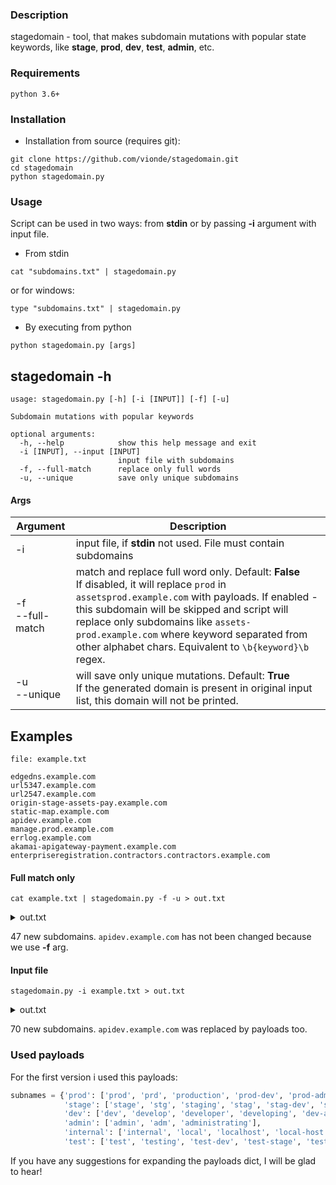 ### Description

stagedomain - tool, that makes subdomain mutations with popular state keywords, like **stage**, **prod**, **dev**, **test**, **admin**, etc.


### Requirements
`python 3.6+`


### Installation

* Installation from source (requires git):
```
git clone https://github.com/vionde/stagedomain.git
cd stagedomain
python stagedomain.py
```


### Usage
Script can be used in two ways: from **stdin** or by passing **-i** argument with input file.

* From stdin
```
cat "subdomains.txt" | stagedomain.py
```
or for windows:
```
type "subdomains.txt" | stagedomain.py
```

* By executing from python
```
python stagedomain.py [args]
```

## stagedomain -h
```
usage: stagedomain.py [-h] [-i [INPUT]] [-f] [-u]

Subdomain mutations with popular keywords

optional arguments:
  -h, --help            show this help message and exit
  -i [INPUT], --input [INPUT]
                        input file with subdomains
  -f, --full-match      replace only full words
  -u, --unique          save only unique subdomains
```

#### Args

| Argument | Description |
| ------------- | ------------- |
| -i | input file, if **stdin** not used. File must contain subdomains |
| -f<br/>--full-match  | match and replace full word only. Default: **False** <br/>If disabled, it will replace `prod` in `assetsprod.example.com` with payloads. If enabled - this subdomain will be skipped and script will replace only subdomains like `assets-prod.example.com` where keyword separated from other alphabet chars. Equivalent to `\b{keyword}\b` regex. |
| -u<br/>--unique | will save only unique mutations. Default: **True**<br/>If the generated domain is present in original input list, this domain will not be printed. |


## Examples
```
file: example.txt

edgedns.example.com
url5347.example.com
url2547.example.com
origin-stage-assets-pay.example.com
static-map.example.com
apidev.example.com
manage.prod.example.com
errlog.example.com
akamai-apigateway-payment.example.com
enterpriseregistration.contractors.contractors.example.com
```

#### Full match only

```
cat example.txt | stagedomain.py -f -u > out.txt
```
<details>
  <summary>
    out.txt
  </summary>
```origin-test-dev-assets-pay.example.com
api-stag.example.com
api-stg.example.com
manage.local-host.example.com
api-stag-admin.example.com
origin-dev-admin-assets-pay.example.com
api-admin.example.com
api-prod-admin.example.com
origin-dev-stage-assets-pay.example.com
origin-test-assets-pay.example.com
manage.test-stage.example.com
origin-test-admin-assets-pay.example.com
manage.localhost.example.com
origin-testing-assets-pay.example.com
origin-prod-admin-assets-pay.example.com
api-stag-dev.example.com
origin-developing-assets-pay.example.com
api-administrating.example.com
manage.stag.example.com
manage.developing.example.com
origin-localhost-assets-pay.example.com
origin-dev-assets-pay.example.com
api-test-dev.example.com
manage.internal.example.com
origin-administrating-assets-pay.example.com
api-local-host.example.com
api-testing.example.com
manage.stag-dev.example.com
manage.develop.example.com
manage.dev.example.com
manage.dev-admin.example.com
manage.test-dev.example.com
manage.admin.example.com
origin-local-host-assets-pay.example.com
api-staging.example.com
api-localhost.example.com
origin-prod-assets-pay.example.com
manage.stag-admin.example.com
manage.developer.example.com
manage.test.example.com
manage.test-admin.example.com
api-prod.example.com
api-prod-dev.example.com
manage.testing.example.com
origin-production-assets-pay.example.com
origin-prd-assets-pay.example.com
origin-prod-dev-assets-pay.example.com
origin-local-assets-pay.example.com
origin-test-stage-assets-pay.example.com
api-prd.example.com
api-local.example.com
manage.stg.example.com
manage.adm.example.com
api-stage.example.com
api-test.example.com
api-internal.example.com
api-adm.example.com
origin-develop-assets-pay.example.com
origin-internal-assets-pay.example.com
origin-admin-assets-pay.example.com
manage.stage.example.com
origin-developer-assets-pay.example.com
api-production.example.com
manage.administrating.example.com
origin-adm-assets-pay.example.com
api-test-stage.example.com
manage.staging.example.com
manage.local.example.com
api-test-admin.example.com
manage.dev-stage.example.com
```
</details>

47 new subdomains. `apidev.example.com` has not been changed because we use **-f** arg.

#### Input file

```
stagedomain.py -i example.txt > out.txt
```
<details>
  <summary>
    out.txt
  </summary>
```
origin-adm-assets-pay.example.com
origin-internal-assets-pay.example.com
apiprod-dev.example.com
apistag.example.com
manage.developing.example.com
origin-test-assets-pay.example.com
origin-administrating-assets-pay.example.com
origin-dev-stage-assets-pay.example.com
manage.stg.example.com
manage.local.example.com
origin-prod-assets-pay.example.com
manage.stag-admin.example.com
manage.test-dev.example.com
apistag-admin.example.com
manage.stag-dev.example.com
manage.local-host.example.com
manage.developer.example.com
apiprd.example.com
manage.administrating.example.com
apiadmin.example.com
apitest-stage.example.com
manage.dev.example.com
origin-dev-admin-assets-pay.example.com
apiadm.example.com
origin-production-assets-pay.example.com
manage.develop.example.com
manage.testing.example.com
apiadministrating.example.com
manage.localhost.example.com
origin-testing-assets-pay.example.com
origin-dev-assets-pay.example.com
apilocalhost.example.com
origin-admin-assets-pay.example.com
origin-developing-assets-pay.example.com
manage.stage.example.com
origin-prd-assets-pay.example.com
origin-localhost-assets-pay.example.com
manage.test-stage.example.com
manage.dev-admin.example.com
origin-prod-dev-assets-pay.example.com
apitest.example.com
manage.test.example.com
origin-developer-assets-pay.example.com
manage.stag.example.com
origin-test-stage-assets-pay.example.com
origin-local-host-assets-pay.example.com
apitest-admin.example.com
origin-prod-admin-assets-pay.example.com
apiprod.example.com
manage.dev-stage.example.com
manage.admin.example.com
manage.staging.example.com
manage.internal.example.com
apistage.example.com
manage.adm.example.com
apilocal-host.example.com
origin-test-dev-assets-pay.example.com
origin-test-admin-assets-pay.example.com
apistg.example.com
manage.test-admin.example.com
origin-local-assets-pay.example.com
apiprod-admin.example.com
apitest-dev.example.com
origin-develop-assets-pay.example.com
apitesting.example.com
apilocal.example.com
apistag-dev.example.com
apiinternal.example.com
apistaging.example.com
apiproduction.example.com
```
</details>

70 new subdomains. `apidev.example.com` was replaced by payloads too.


### Used payloads
For the first version i used this payloads:
```python
subnames = {'prod': ['prod', 'prd', 'production', 'prod-dev', 'prod-admin'],
            'stage': ['stage', 'stg', 'staging', 'stag', 'stag-dev', 'stag-admin'],
            'dev': ['dev', 'develop', 'developer', 'developing', 'dev-admin', 'dev-stage'],
            'admin': ['admin', 'adm', 'administrating'],
            'internal': ['internal', 'local', 'localhost', 'local-host'],
            'test': ['test', 'testing', 'test-dev', 'test-stage', 'test-admin']}
```
If you have any suggestions for expanding the payloads dict, I will be glad to hear!
